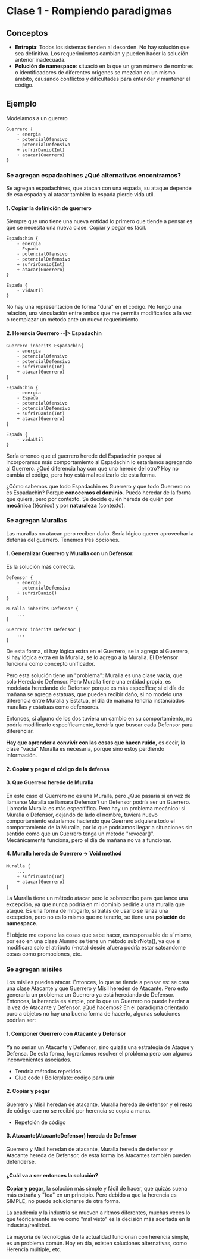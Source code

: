 # Clase 1 - Rompiendo paradigmas
## Conceptos
- **Entropía**: Todos los sistemas tienden al desorden. No hay solución que sea definitiva. Los requerimientos cambian y pueden hacer la solución anterior inadecuada.
- **Polución de namespace**: situació en la que un gran número de nombres o identificadores de diferentes origenes se mezclan en un mismo ámbito, causando conflictos y dificultades para entender y mantener el código.

## Ejemplo
Modelamos a un guerero
```
Guerrero {
    - energia
    - potencialOfensivo
    - potencialDefensivo
    + sufrirDanio(Int)
    + atacar(Guerrero)
}
```

### Se agregan espadachines ¿Qué alternativas encontramos?
Se agregan espadachines, que atacan con una espada, su ataque depende de esa espada y al atacar también la espada pierde vida util. 

#### 1. Copiar la definición de guerrero
Siempre que uno tiene una nueva entidad lo primero que tiende a pensar es que se necesita una nueva clase. Copiar y pegar es fácil. 
```
Espadachin {
    - energia
    - Espada
    - potencialOfensivo
    - potencialDefensivo
    + sufrirDanio(Int)
    + atacar(Guerrero)
}

Espada {
    - vidaUtil
}
```
No hay una representación de forma "dura" en el código. No tengo una relación, una vinculación entre ambos que me permita modificarlos a la vez o reemplazar un método ante un nuevo requerimiento. 

#### 2. Herencia Guerrero --|> Espadachin
```
Guerrero inherits Espadachin{
    - energia
    - potencialOfensivo
    - potencialDefensivo
    + sufrirDanio(Int)
    + atacar(Guerrero)
}

Espadachin {
    - energia
    - Espada
    - potencialOfensivo
    - potencialDefensivo
    + sufrirDanio(Int)
    + atacar(Guerrero)
}

Espada {
    - vidaUtil
}
```
Sería erroneo que el guerrero herede del Espadachin porque si incorporamos más comportamiento al Espadachin lo estaríamos agregando al Guerrero. ¿Qué diferencia hay con que uno herede del otro?
Hoy no cambia el código, pero hoy está mal realizarlo de esta forma. 

¿Cómo sabemos que todo Espadachin es Guerrero y que todo Guerrero no es Espadachin? Porque **conocemos el dominio**. Puedo heredar de la forma que quiera, pero por contexto.
Se decide quién hereda de quién por **mecánica** (técnico) y por **naturaleza** (contexto).

### Se agregan Murallas
Las murallas no atacan pero reciben daño. Sería lógico querer aprovechar la defensa del guerrero. Tenemos tres opciones.
#### 1. Generalizar Guerrero y Muralla con un Defensor.
Es la solución más correcta.
```
Defensor {
    - energia
    - potencialDefensivo
    + sufrirDanio()
}

Muralla inherits Defensor {
    ...
}

Guerrero inherits Defensor {
    ...
}
```

De esta forma, si hay lógica extra en el Guerrero, se la agrego al Guerrero, si hay lógica extra en la Muralla, se lo agrego a la Muralla. El Defensor funciona como concepto unificador.

Pero esta solución tiene un "problema": Muralla es una clase vacía, que solo Hereda de Defensor. Pero Muralla tiene una entidad propia, es modelada heredando de Defensor porque es más específica; si el día de mañana se agrega estatuas, que pueden recibir daño, si no modelo una diferencia entre Muralla y Estatua, el día de mañana tendría instanciados murallas y estatuas como defensores. 

Entonces, si alguno de los dos tuviera un cambio en su comportamiento, no podría modificarlo específicamente, tendría que buscar cada Defensor para diferenciar.


**Hay que aprender a convivir con las cosas que hacen ruido**, es decir, la clase "vacía" Muralla es necesaria, porque sino estoy perdiendo información. 


#### 2. Copiar y pegar el código de la defensa
#### 3. Que Guerrero herede de Muralla
En este caso el Guerrero no es una Muralla, pero ¿Qué pasaría si en vez de llamarse Muralla se llamara Defensor? un Defensor podría ser un Guerrero. Llamarlo Muralla es más específifica. Pero hay un
problema mecánico: si Muralla o Defensor, dejando de lado el nombre, tuviera nuevo comportamiento estaríamos haciendo que Guerrero adquiera todo el comportamiento de la Muralla, por lo que podríamos
llegar a situaciones sin sentido como que un Guerrero tenga un método "revocar()".
Mecánicamente funciona, pero el día de mañana no va a funcionar.
#### 4. Muralla hereda de Guerrero -> Void method
```
Muralla {
    ...
    + sufrirDanio(Int)
    + atacar(Guerrero)
}
```
La Muralla tiene un método atacar pero lo sobrescribo para que lance una excepción, ya que nunca podría en mi dominio pedirle a una muralla que ataque. Es una forma de mitigarlo, si tratás de usarlo se lanza una excepción, pero no es lo mismo que no tenerlo, se tiene una **polución de namespace**. 

El objeto me expone las cosas que sabe hacer, es responsable de sí mismo, por eso en una clase Alumno se tiene un método subirNota(), ya que si modificara solo el atributo (-nota) desde afuera podría estar sateandome cosas como promociones, etc.

### Se agregan misiles
Los misiles pueden atacar. Entonces, lo que se tiende a pensar es: se crea una clase Atacante y que Guerrero y Misil hereden de Atacante. Pero esto generaría un problema: un Guerrero ya está heredando de Defensor. Entonces, la herencia es simple, por lo que un Guerrero no puede herdar a la vez de Atacante y Defensor. ¿Qué hacemos?
En el paradigma orientado puro a objetos no hay una buena forma de hacerlo, algunas soluciones podrían ser:

#### 1. Componer Guerrero con Atacante y Defensor
Ya no serían un Atacante y Defensor, sino quizás una estrategia de Ataque y Defensa. De esta forma, lograríamos resolver el problema pero con algunos inconvenientes asociados.
- Tendría métodos repetidos
- Glue code / Boilerplate: codigo para unir

#### 2. Copiar y pegar
Guerrero y Misil heredan de atacante, Muralla hereda de defensor y el resto de código que no se recibió por herencia se copia a mano.
- Repetción de código

#### 3. Atacante(AtacanteDefensor) hereda de Defensor
Guerrero y Misil heredan de atacante, Muralla hereda de defensor y Atacante hereda de Defensor, de esta forma los Atacantes también pueden defenderse. 

#### ¿Cuál va a ser entonces la solución?
**Copiar y pegar**, la solución más simple y fácil de hacer, que quizás suena más extraña y "fea" en un principio. Pero debido a que la herencia es SIMPLE, no puede solucionarse de otra forma.

La academia y la industria se mueven a ritmos diferentes, muchas veces lo que teóricamente se ve como "mal visto" es la decisión más acertada en la industria/realidad.

La mayoría de tecnologías de la actualidad funcionan con herencia simple, es un problema común. Hoy en día, existen soluciones alternativas, como Herencia múltiple, etc.

